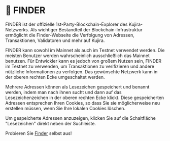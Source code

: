 # 🔎 FINDER

FINDER ist der offizielle 1st-Party-Blockchain-Explorer des Kujira-Netzwerks. Als wichtiger Bestandteil der Blockchain-Infrastruktur ermöglicht die Finder-Webseite die Verfolgung von Adressen, Transaktionen, Validatoren und mehr auf Kujira.&#x20;

FINDER kann sowohl im Mainnet als auch im Testnet verwendet werden. Die meisten Benutzer werden wahrscheinlich ausschließlich das Mainnet benutzen. Für Entwickler kann es jedoch von großem Nutzen sein, FINDER im Testnet zu verwenden, um Transaktionen zu verifizieren und andere nützliche Informationen zu verfolgen. Das gewünschte Netzwerk kann in der oberen rechten Ecke umgeschaltet werden.

Mehrere Adressen können als Lesezeichen gespeichert und benannt werden, indem man nach ihnen sucht und dann auf das Lesezeichenzeichen in der oberen rechten Ecke klickt. Diese gespeicherten Adressen entsprechen Ihren Cookies, so dass Sie sie möglicherweise neu erstellen müssen, wenn Sie Ihre lokalen Cookies löschen.

Um gespeicherte Adressen anzuzeigen, klicken Sie auf die Schaltfläche "Lesezeichen" direkt neben der Suchleiste.&#x20;

Probieren Sie [Finder](https://finder.kujira.app/kaiyo-1/) selbst aus!
